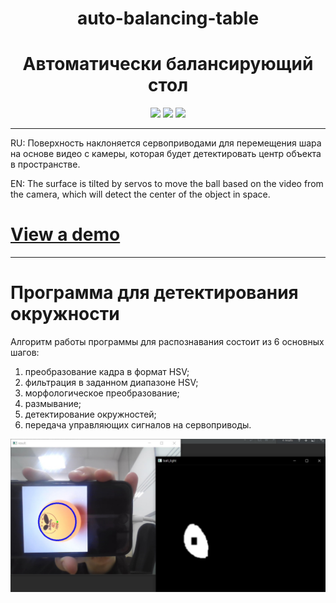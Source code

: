 <h1 align="center">auto-balancing-table</h1>
<h1 align="center">Автоматически балансирующий стол</h1>

<p align="center">

<img src="https://badges.frapsoft.com/os/v1/open-source.svg?v=103" >
  
<img src="https://img.shields.io/github/repo-size/BouRHooD/auto-balancing-table" >
  
<img src="https://img.shields.io/github/last-commit/bourhood/auto-balancing-table" >
  
</p>

---

RU: Поверхность наклоняется сервоприводами для перемещения шара на основе видео с камеры, которая будет детектировать центр объекта в пространстве.

EN: The surface is tilted by servos to move the ball based on the video from the camera, which will detect the center of the object in space.

# [View a demo](https://coub.com/view/2j0dqt)

---
<h1 align="left"> Программа для детектирования окружности </h1>
Алгоритм работы программы для распознавания состоит из 6 основных шагов:

1. преобразование кадра в формат HSV;
2. фильтрация в заданном диапазоне HSV;
3. морфологическое преобразование;
4. размывание;
5. детектирование окружностей;
6. передача управляющих сигналов на сервоприводы.

![Иллюстрация к проекту](https://github.com/BouRHooD/auto-balancing-table/raw/main/exemple_img_detected_ball_.jpg)

